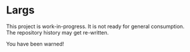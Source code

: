 # Largs

This project is work-in-progress. It is not ready for general consumption.
The repository history may get re-written.

You have been warned!
